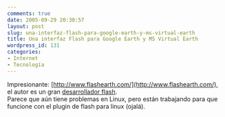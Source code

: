 ```yaml
---
comments: true
date: 2005-09-29 20:30:57
layout: post
slug: una-interfaz-flash-para-google-earth-y-ms-virtual-earth
title: Una interfaz Flash para Google Earth y MS Virtual Earth
wordpress_id: 131
categories:
- Internet
- Tecnología
---
```


Impresionante: [http://www.flashearth.com/](http://www.flashearth.com/), el autor es un gran [desarrollador flash](http://www.neave.com/blog/2005_08/flash_earth.php).  
Parece que aún tiene problemas en Linux, pero están trabajando para que funcione con el plugin de flash para linux (ojalá).



